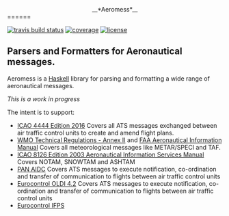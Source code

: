 <center> __*Aeromess*__ </center>
======

[![travis build status](https://img.shields.io/travis/ofmooseandmen/Aeromess/master.svg?label=travis+build)](https://travis-ci.org/ofmooseandmen/Aeromess)
[![coverage](https://coveralls.io/repos/github/ofmooseandmen/Aeromess/badge.svg?branch=master)](https://coveralls.io/github/ofmooseandmen/Aeromess?branch=master)
[![license](https://img.shields.io/badge/license-BSD3-lightgray.svg)](https://opensource.org/licenses/BSD-3-Clause)

Parsers and Formatters for Aeronautical messages.
------------------------------

Aeromess is a [Haskell](http://haskell.org) library for parsing and formatting a wide range of aeronautical messages.

_This is a work in progress_

The intent is to support:
- [ICAO 4444 Edition 2016](http://flightservicebureau.org/wp-content/uploads/2017/03/ICAO-Doc4444-Pans-Atm-16thEdition-2016-OPSGROUP.pdf)
   Covers all ATS messages exchanged between air traffic control units to create and amend flight plans.
- [WMO Technical Regulations - Annex II](http://www.wmo.int/pages/prog/www/WMOCodes/WMO306_vI1/Publications/2016update/WMO306_vI1_en_2011UP2016.pdf) and [FAA Aeronautical Information Manual](https://www.faa.gov/air_traffic/publications/media/aim.pdf)
   Covers all meteorological messages like METAR/SPECI and TAF.
- [ICAO 8126 Edition 2003 Aeronautical Information Services Manual](https://www.icao.int/NACC/Documents/Meetings/2014/ECARAIM/REF09-Doc8126.pdf)
   Covers NOTAM, SNOWTAM and ASHTAM
- [PAN AIDC](https://www.icao.int/APAC/Documents/edocs/PAN_ICD_AIDC_v1%200.pdf)
   Covers ATS messages to execute notification, co-ordination and transfer of communication to flights between air traffic control units
- [Eurocontrol OLDI 4.2](https://www.eurocontrol.int/sites/default/files/publication/files/20101216-oldi-spec-v4.2.pdf)
   Covers ATS messages to execute notification, co-ordination and transfer of communication to flights between air traffic control units
- [Eurocontrol IFPS](https://www.eurocontrol.int/sites/default/files/content/documents/nm/network-operations/HANDBOOK/ifps-users-manual-current.pdf)
